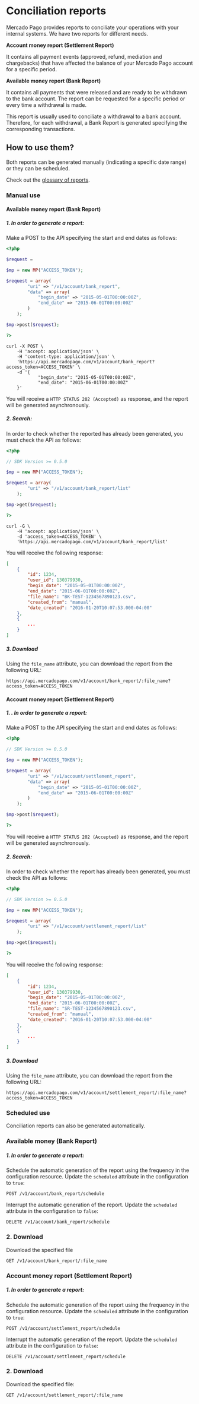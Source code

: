 # Conciliation reports

Mercado Pago provides reports to conciliate your operations with your internal systems. We have two reports for different needs.

**Account money report (Settlement Report)**

It contains all payment events (approved, refund, mediation and chargebacks) that have affected the balance of your Mercado Pago account for a specific period.

**Available money report (Bank Report)**

It contains all payments that were released and are ready to be withdrawn to the bank account. The report can be requested for a specific period or every time a withdrawal is made.

This report is usually used to conciliate a withdrawal to a bank account. Therefore, for each withdrawal, a Bank Report is generated specifying the corresponding transactions.

## How to use them?

Both reports can be generated manually (indicating a specific date range) or they can be scheduled.

Check out the [glossary of reports](https://www.mercadopago.com.ar/ayuda/glosario-reporte-conciliacion_2118).

### Manual use

#### Available money report (Bank Report)

##### 1. In order to generate a report:
Make a POST to the API specifying the start and end dates as follows:

```php
<?php

$request =

$mp = new MP("ACCESS_TOKEN");

$request = array(
        "uri" => "/v1/account/bank_report",
        "data" => array(
            "begin_date" => "2015-05-01T00:00:00Z",
            "end_date" => "2015-06-01T00:00:00Z"
        )
    );

$mp->post($request);

?>
```
```curl
curl -X POST \
    -H 'accept: application/json' \
    -H 'content-type: application/json' \
    'https://api.mercadopago.com/v1/account/bank_report?access_token=ACCESS_TOKEN' \
    -d '{
            "begin_date": "2015-05-01T00:00:00Z",
            "end_date": "2015-06-01T00:00:00Z"
    }'
 ```

You will receive a `HTTP STATUS 202 (Accepted)` as response, and the report will be generated asynchronously.

##### 2. Search:
In order to check whether the reported has already been generated, you must check the API as follows:

```php
<?php

// SDK Version >= 0.5.0

$mp = new MP("ACCESS_TOKEN");

$request = array(
        "uri" => "/v1/account/bank_report/list"
    );

$mp->get($request);

?>
```
```curl
curl -G \
    -H 'accept: application/json' \
    -d 'access_token=ACCESS_TOKEN' \
    'https://api.mercadopago.com/v1/account/bank_report/list'
```

You will receive the following response:

```json
[
    {
        "id": 1234,
        "user_id": 130379930,
        "begin_date": "2015-05-01T00:00:00Z",
        "end_date": "2015-06-01T00:00:00Z",
        "file_name": "BK-TEST-1234567890123.csv",
        "created_from": "manual",
        "date_created": "2016-01-20T10:07:53.000-04:00"
    },
    {
    	...
    }
]
```

##### 3. Download
Using the `file_name` attribute, you can download the report from the following URL:

	https://api.mercadopago.com/v1/account/bank_report/:file_name?access_token=ACCESS_TOKEN


#### Account money report (Settlement Report)

##### 1. . In order to generate a report:
Make a POST to the API specifying the start and end dates as follows:

```php
<?php

// SDK Version >= 0.5.0

$mp = new MP("ACCESS_TOKEN");

$request = array(
        "uri" => "/v1/account/settlement_report",
        "data" => array(
            "begin_date" => "2015-05-01T00:00:00Z",
            "end_date" => "2015-06-01T00:00:00Z"
        )
    );

$mp->post($request);

?>
```

You will receive a `HTTP STATUS 202 (Accepted)` as response, and the report will be generated asynchronously.

##### 2. Search:
In order to check whether the report has already been generated, you must check the API as follows:

```php
<?php

// SDK Version >= 0.5.0

$mp = new MP("ACCESS_TOKEN");

$request = array(
        "uri" => "/v1/account/settlement_report/list"
    );

$mp->get($request);

?>
```

You will receive the following response:

```json
[
    {
        "id": 1234,
        "user_id": 130379930,
        "begin_date": "2015-05-01T00:00:00Z",
        "end_date": "2015-06-01T00:00:00Z",
        "file_name": "SR-TEST-1234567890123.csv",
        "created_from": "manual",
        "date_created": "2016-01-20T10:07:53.000-04:00"
    },
    {
    	...
    }
]
```

##### 3. Download

Using the `file_name` attribute, you can download the report from the following URL:

	https://api.mercadopago.com/v1/account/settlement_report/:file_name?access_token=ACCESS_TOKEN


### Scheduled use

Conciliation reports can also be generated automatically.

### Available money  (Bank Report)

##### 1. In order to generate a report:

Schedule the automatic generation of the report using the frequency in the configuration resource. Update the `scheduled` attribute in the configuration to `true`:

	POST /v1/account/bank_report/schedule

Interrupt the automatic generation of the report. Update the `scheduled` attribute in the configuration to `false`:

	DELETE /v1/account/bank_report/schedule

### 2. Download

Download the specified file

	GET /v1/account/bank_report/:file_name

### Account money report (Settlement Report)

##### 1. In order to generate a report:

Schedule the automatic generation of the report using the frequency in the configuration resource. Update the `scheduled` attribute in the configuration to `true`:

	POST /v1/account/settlement_report/schedule

Interrupt the automatic generation of the report. Update the `scheduled` attribute in the configuration to `false`:

	DELETE /v1/account/settlement_report/schedule

### 2. Download

Download the specified file: 

	GET /v1/account/settlement_report/:file_name
